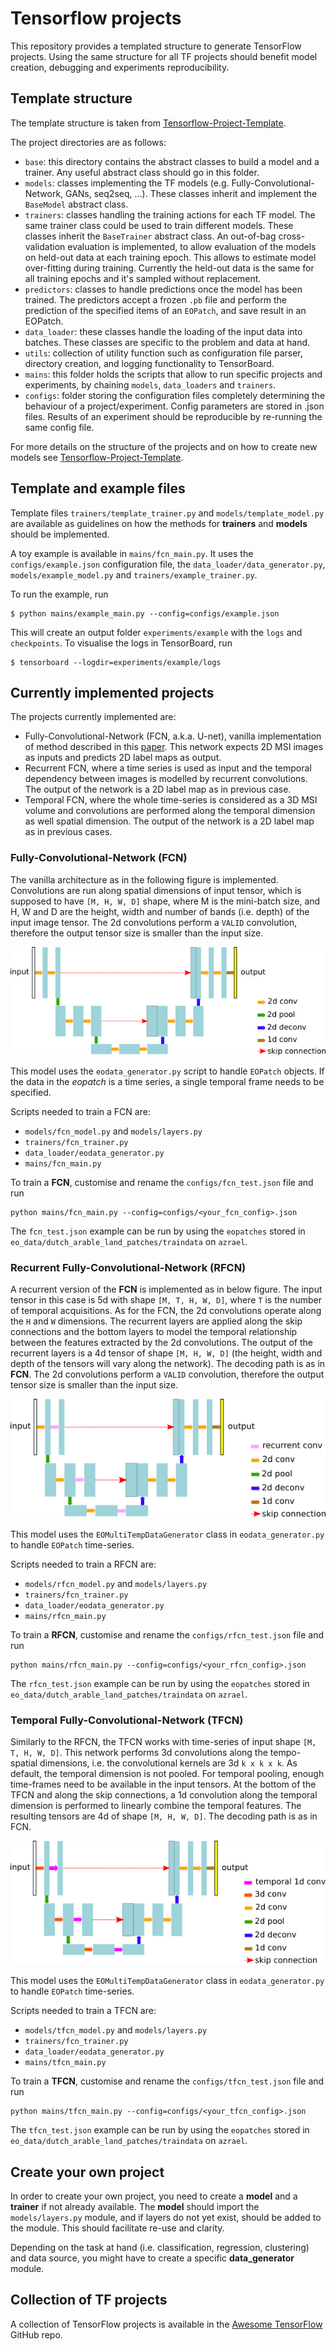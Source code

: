 # Tensorflow projects

This repository provides a templated structure to generate TensorFlow
projects. Using the same structure for all TF projects should benefit
model creation, debugging and experiments reproducibility.

## Template structure

The template structure is taken from  [Tensorflow-Project-Template](https://github.com/MrGemy95/Tensorflow-Project-Template).

The project directories are as follows:
 * `base`: this directory contains the abstract classes to build a model
 and a trainer. Any useful abstract class should go in this folder.
 * `models`: classes implementing the TF models (e.g. Fully-Convolutional-Network,
 GANs, seq2seq, ...). These classes inherit and implement the `BaseModel` abstract
 class.
 * `trainers`: classes handling the training actions for each TF model.
 The same trainer class could be used to train different models. These
 classes inherit the `BaseTrainer` abstract class. An out-of-bag
 cross-validation evaluation is implemented, to allow evaluation of the
 models on held-out data at each training epoch. This allows to estimate
 model over-fitting during training. Currently the held-out data is the
 same for all training epochs and it's sampled without replacement.
 * `predictors`: classes to handle predictions once the model has been
 trained. The predictors accept a frozen `.pb` file and perform the
 prediction of the specified items of an `EOPatch`, and save result in
 an EOPatch.
 * `data_loader`: these classes handle the loading of the input data into
 batches. These classes are specific to the problem and data at hand.
 * `utils`: collection of utility function such as configuration file
 parser, directory creation, and logging functionality to TensorBoard.
 * `mains`: this folder holds the scripts that allow to run specific
 projects and experiments, by chaining `models`, `data_loaders` and
 `trainers`.
 * `configs`: folder storing the configuration files completely
 determining the behaviour of a project/experiment. Config parameters are
 stored in .json files. Results of an experiment should be reproducible
 by re-running the same config file.

For more details on the structure of the projects and on how to create
new models see [Tensorflow-Project-Template](https://github.com/MrGemy95/Tensorflow-Project-Template).

## Template and example files

Template files `trainers/template_trainer.py` and
`models/template_model.py` are available as guidelines on how the methods for
**trainers** and **models** should be implemented.

A toy example is available in `mains/fcn_main.py`. It uses the
`configs/example.json` configuration file, the `data_loader/data_generator.py`,
`models/example_model.py` and `trainers/example_trainer.py`.

To run the example, run
```
$ python mains/example_main.py --config=configs/example.json
```
This will create an output folder `experiments/example` with the `logs`
and `checkpoints`. To visualise the logs in TensorBoard, run
```
$ tensorboard --logdir=experiments/example/logs
```

## Currently implemented projects

The projects currently implemented are:
 * Fully-Convolutional-Network (FCN, a.k.a. U-net), vanilla
 implementation of method described in this [paper](https://arxiv.org/abs/1505.04597).
 This network expects 2D MSI images as inputs and predicts 2D label maps
 as output.
 * Recurrent FCN, where a time series is used as input and the temporal
 dependency between images is modelled by recurrent convolutions. The
 output of the network is a 2D label map as in previous case.
 * Temporal FCN, where the whole time-series is considered as a 3D MSI
 volume and convolutions are performed along the temporal dimension as
 well spatial dimension. The output of the network is a 2D label
 map as in previous cases.

### Fully-Convolutional-Network (FCN)

The vanilla architecture as in the following figure is implemented.
Convolutions are run along spatial dimensions of input tensor, which is
supposed to have `[M, H, W, D]` shape, where M is the mini-batch size,
and H, W and D are the height, width and number of bands (i.e. depth) of
the input image tensor. The 2d convolutions perform a `VALID` convolution,
therefore the output tensor size is smaller than the input size.

![FCN](./figures/fcn.png "FCN")

This model uses the `eodata_generator.py` script to handle `EOPatch`
objects. If the data in the _eopatch_ is a time series, a single temporal
 frame needs to be specified.

Scripts needed to train a FCN are:
 * `models/fcn_model.py` and `models/layers.py`
 * `trainers/fcn_trainer.py`
 * `data_loader/eodata_generator.py`
 * `mains/fcn_main.py`

To train a **FCN**, customise and rename the `configs/fcn_test.json` file and
run
```
python mains/fcn_main.py --config=configs/<your_fcn_config>.json
```

The `fcn_test.json` example can be run by using the `eopatches` stored in
`eo_data/dutch_arable_land_patches/traindata` on `azrael`.

### Recurrent Fully-Convolutional-Network (RFCN)

A recurrent version of the **FCN** is implemented as in below figure. The
input tensor in this case is 5d with shape `[M, T, H, W, D]`, where `T` is the
number of temporal acquisitions. As for the FCN, the 2d convolutions
operate along the `H` and `W` dimensions. The recurrent layers are applied
along the skip connections and the bottom layers to model the temporal
relationship between the features extracted by the 2d convolutions. The
output of the recurrent layers is a 4d tensor of shape `[M, H, W, D]` (the
height, width and depth of the tensors will vary along the network). The decoding path is
as in **FCN**.
The 2d convolutions perform a `VALID` convolution,
therefore the output tensor size is smaller than the input size.

![RFCN](./figures/rfcn.png "RFCN")

This model uses the `EOMultiTempDataGenerator` class in `eodata_generator.py`
to handle `EOPatch` time-series.

Scripts needed to train a RFCN are:
 * `models/rfcn_model.py` and `models/layers.py`
 * `trainers/fcn_trainer.py`
 * `data_loader/eodata_generator.py`
 * `mains/rfcn_main.py`

To train a **RFCN**, customise and rename the `configs/rfcn_test.json` file and
run
```
python mains/rfcn_main.py --config=configs/<your_rfcn_config>.json
```

The `rfcn_test.json` example can be run by using the `eopatches` stored in
`eo_data/dutch_arable_land_patches/traindata` on `azrael`.

### Temporal Fully-Convolutional-Network (TFCN)

Similarly to the RFCN, the TFCN works with time-series of input shape
`[M, T, H, W, D]`. This network performs 3d convolutions along the
tempo-spatial dimensions, i.e. the convolutional kernels are 3d `k x k x k`.
As default, the temporal dimension is not pooled. For temporal pooling, enough
time-frames need to be available in the input tensors. At the bottom of the
TFCN and along the skip connections, a 1d convolution along the temporal
dimension is performed to linearly combine the temporal features. The
resulting tensors are 4d of shape `[M, H, W, D]`. The decoding path is
as in FCN.

![TFCN](./figures/tfcn.png "TFCN")

This model uses the `EOMultiTempDataGenerator` class in `eodata_generator.py`
to handle `EOPatch` time-series.

Scripts needed to train a TFCN are:
 * `models/tfcn_model.py` and `models/layers.py`
 * `trainers/fcn_trainer.py`
 * `data_loader/eodata_generator.py`
 * `mains/tfcn_main.py`

To train a **TFCN**, customise and rename the `configs/tfcn_test.json` file and
run
```
python mains/tfcn_main.py --config=configs/<your_tfcn_config>.json
```

The `tfcn_test.json` example can be run by using the `eopatches` stored in
`eo_data/dutch_arable_land_patches/traindata` on `azrael`.

## Create your own project

In order to create your own project, you need to create a **model** and a
**trainer** if not already available. The **model** should import the
`models/layers.py` module, and if layers do not yet exist, should be added
to the module. This should facilitate re-use and clarity.

Depending on the task at hand (i.e. classification, regression, clustering)
and data source, you might have to create a specific **data_generator**
module.

## Collection of TF projects

A collection of TensorFlow projects is available in the
[Awesome TensorFlow](https://github.com/jtoy/awesome-tensorflow) GitHub
repo.